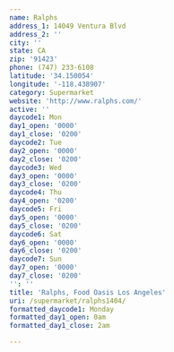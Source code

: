 ```yaml
---
name: Ralphs
address_1: 14049 Ventura Blvd
address_2: ''
city: ''
state: CA
zip: '91423'
phone: (747) 233-6108
latitude: '34.150054'
longitude: '-118.438907'
category: Supermarket
website: 'http://www.ralphs.com/'
active: ''
daycode1: Mon
day1_open: '0000'
day1_close: '0200'
daycode2: Tue
day2_open: '0000'
day2_close: '0200'
daycode3: Wed
day3_open: '0000'
day3_close: '0200'
daycode4: Thu
day4_open: '0200'
daycode5: Fri
day5_open: '0000'
day5_close: '0200'
daycode6: Sat
day6_open: '0000'
day6_close: '0200'
daycode7: Sun
day7_open: '0000'
day7_close: '0200'
'': ''
title: 'Ralphs, Food Oasis Los Angeles'
uri: /supermarket/ralphs1404/
formatted_daycode1: Monday
formatted_day1_open: 0am
formatted_day1_close: 2am

---
```

